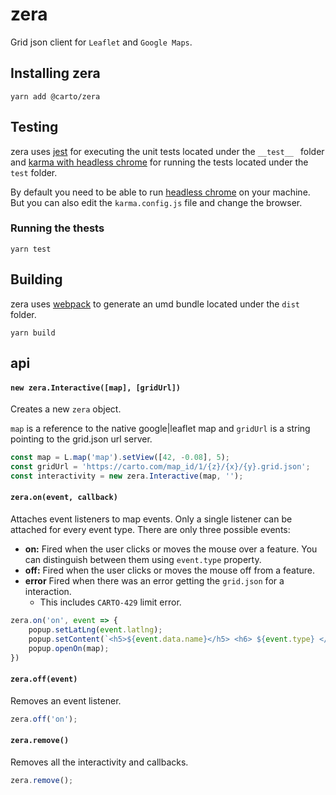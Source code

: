 # zera

Grid json client for `Leaflet` and `Google Maps`.


## Installing zera

    yarn add @carto/zera

## Testing

zera uses [jest](https://facebook.github.io/jest/) for executing the unit tests located under the `__test__ ` folder and
[karma with headless chrome](https://developers.google.com/web/updates/2017/06/headless-karma-mocha-chai) for running the tests located under the `test` folder.

By default you need to be able to run [headless chrome](https://developers.google.com/web/updates/2017/04/headless-chrome) on your machine. But you can also edit the `karma.config.js` file and change the browser.

### Running the thests

    yarn test


## Building
zera uses [webpack](https://webpack.js.org/concepts/) to generate an umd bundle located under the `dist` folder.

    yarn build



## api


#### `new zera.Interactive([map], [gridUrl])`

Creates a new `zera` object.

`map` is a reference to the native google|leaflet map and `gridUrl` is a string pointing to the grid.json url server.


```javascript
const map = L.map('map').setView([42, -0.08], 5);
const gridUrl = 'https://carto.com/map_id/1/{z}/{x}/{y}.grid.json';
const interactivity = new zera.Interactive(map, '');
```

#### `zera.on(event, callback)`

Attaches event listeners to map events.
Only a single listener can be attached for every event type.
There are only three possible events:

- **on:** Fired when the user clicks or moves the mouse over a feature. You can distinguish between them using `event.type` property.
- **off:** Fired when the user clicks or moves the mouse off from a feature.
- **error** Fired when there was an error getting the `grid.json` for a interaction.
    - This includes `CARTO-429` limit error.

```javascript
zera.on('on', event => {
    popup.setLatLng(event.latlng);
    popup.setContent(`<h5>${event.data.name}</h5> <h6> ${event.type} </h6>`);
    popup.openOn(map);
})
```

#### `zera.off(event)`

Removes an event listener.

```javascript
zera.off('on');
```


#### `zera.remove()`

Removes all the interactivity and callbacks.

```javascript
zera.remove();
```
